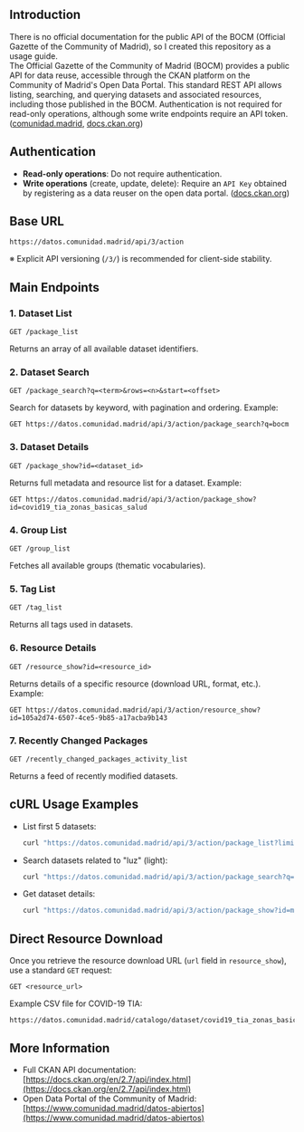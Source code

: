 ## Introduction
There is no official documentation for the public API of the BOCM (Official Gazette of the Community of Madrid), so I created this repository as a usage guide.  
The Official Gazette of the Community of Madrid (BOCM) provides a public API for data reuse, accessible through the CKAN platform on the Community of Madrid's Open Data Portal.  This standard REST API allows listing, searching, and querying datasets and associated resources, including those published in the BOCM. Authentication is not required for read-only operations, although some write endpoints require an API token. ([comunidad.madrid](https://www.comunidad.madrid/gobierno/datos-abiertos/reutiliza-datos-abiertos-comunidad-madrid), [docs.ckan.org](https://docs.ckan.org/en/2.7/api/index.html))

## Authentication

* **Read-only operations**: Do not require authentication.
* **Write operations** (create, update, delete): Require an `API Key` obtained by registering as a data reuser on the open data portal. ([docs.ckan.org](https://docs.ckan.org/en/2.7/api/index.html))

## Base URL

```
https://datos.comunidad.madrid/api/3/action
```

※ Explicit API versioning (`/3/`) is recommended for client-side stability.

## Main Endpoints

### 1. Dataset List

```
GET /package_list
```

Returns an array of all available dataset identifiers.

### 2. Dataset Search

```
GET /package_search?q=<term>&rows=<n>&start=<offset>
```

Search for datasets by keyword, with pagination and ordering. Example:

```
GET https://datos.comunidad.madrid/api/3/action/package_search?q=bocm
```

### 3. Dataset Details

```
GET /package_show?id=<dataset_id>
```

Returns full metadata and resource list for a dataset. Example:

```
GET https://datos.comunidad.madrid/api/3/action/package_show?id=covid19_tia_zonas_basicas_salud
```

### 4. Group List

```
GET /group_list
```

Fetches all available groups (thematic vocabularies).

### 5. Tag List

```
GET /tag_list
```

Returns all tags used in datasets.

### 6. Resource Details

```
GET /resource_show?id=<resource_id>
```

Returns details of a specific resource (download URL, format, etc.). Example:

```
GET https://datos.comunidad.madrid/api/3/action/resource_show?id=105a2d74-6507-4ce5-9b85-a17acba9b143
```

### 7. Recently Changed Packages

```
GET /recently_changed_packages_activity_list
```

Returns a feed of recently modified datasets.

## cURL Usage Examples

* List first 5 datasets:

  ```bash
  curl "https://datos.comunidad.madrid/api/3/action/package_list?limit=5"
  ```

* Search datasets related to "luz" (light):

  ```bash
  curl "https://datos.comunidad.madrid/api/3/action/package_search?q=luz&rows=10"
  ```

* Get dataset details:

  ```bash
  curl "https://datos.comunidad.madrid/api/3/action/package_show?id=municipio_comunidad_madrid"
  ```

## Direct Resource Download

Once you retrieve the resource download URL (`url` field in `resource_show`), use a standard `GET` request:

```
GET <resource_url>
```

Example CSV file for COVID-19 TIA:

```
https://datos.comunidad.madrid/catalogo/dataset/covid19_tia_zonas_basicas_salud/resource/…/download/covid19_tia_zonas_basicas_salud.csv
```

## More Information

* Full CKAN API documentation: [https://docs.ckan.org/en/2.7/api/index.html](https://docs.ckan.org/en/2.7/api/index.html)
* Open Data Portal of the Community of Madrid: [https://www.comunidad.madrid/datos-abiertos](https://www.comunidad.madrid/datos-abiertos)

